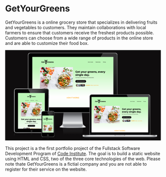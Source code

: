 # GetYourGreens

GetYourGreens is a online grocery store that specializes in delivering fruits and vegetables to customers. They maintain collaborations with local farmers to ensure that customers receive the freshest products possible. Customers can choose from a wide range of products in the online store and are able to customize their food box.

![GetYourGreens website on different screen sizes](assets/images/readme/getyourgreens_screensizes.png)

This project is a the first portfolio project of the Fullstack Software Development Program of [Code Institute](https://codeinstitute.net). The goal is to build a static website using HTML and CSS, two of the three core technologies of the web. Please note thate GetYourGreens is a fictial company and you are not able to register for their service on the website.